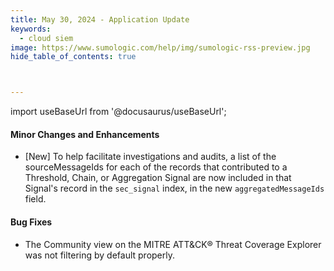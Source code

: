 ```yaml
---
title: May 30, 2024 - Application Update
keywords:
  - cloud siem
image: https://www.sumologic.com/help/img/sumologic-rss-preview.jpg
hide_table_of_contents: true



---
```


import useBaseUrl from '@docusaurus/useBaseUrl';

#### Minor Changes and Enhancements

* [New] To help facilitate investigations and audits, a list of the sourceMessageIds for each of the records that contributed to a Threshold, Chain, or Aggregation Signal are now included in that Signal's record in the `sec_signal` index, in the new `aggregatedMessageIds` field.

#### Bug Fixes

* The Community view on the MITRE ATT&amp;CK&reg; Threat Coverage Explorer was not filtering by default properly.
